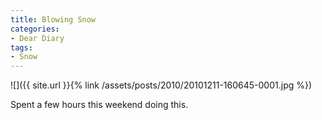 ```yaml
---
title: Blowing Snow
categories:
- Dear Diary
tags:
- Snow
---
```


![]({{ site.url }}{% link /assets/posts/2010/20101211-160645-0001.jpg %})
  



Spent a few hours this weekend doing this.
